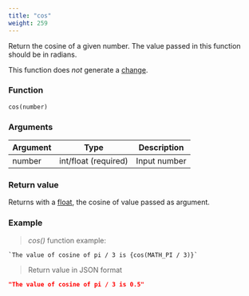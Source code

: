 ```yaml
---
title: "cos"
weight: 259
---
```


Return the cosine of a given number. The value passed in this function should be in radians.

This function does *not* generate a [change](../../../overview/changes).

### Function

`cos(number)`

### Arguments

Argument | Type                 | Description
-------- | -------------------- | ------------
number   | int/float (required) | Input number

### Return value

Returns with a [float](../../../data-types/float), the cosine of value passed as argument.

### Example

> _cos()_ function example:

```thingsdb,json_response
`The value of cosine of pi / 3 is {cos(MATH_PI / 3)}`
```

> Return value in JSON format

```json
"The value of cosine of pi / 3 is 0.5"
```
